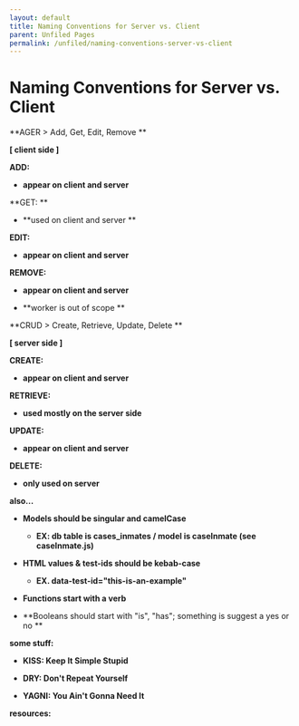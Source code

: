```yaml
---
layout: default
title: Naming Conventions for Server vs. Client
parent: Unfiled Pages
permalink: /unfiled/naming-conventions-server-vs-client
---
```


# Naming Conventions for Server vs. Client

**AGER > Add, Get, Edit, Remove **

**[ client side ]**

**ADD:**

-   **appear on client and server**

**GET: **

-   **used on client and server **

**EDIT:**

-   **appear on client and server**

**REMOVE:**

-   **appear on client and server**


-   **worker is out of scope **

**CRUD > Create, Retrieve, Update, Delete **

**[ server side ]**

**CREATE:**

-   **appear on client and server**

**RETRIEVE:**

-   **used mostly on the server side**

**UPDATE:**

-   **appear on client and server**

**DELETE:**

-   **only used on server**

**also...**

-   **Models should be singular and camelCase**

    -   **EX: db table is cases_inmates / model is caseInmate (see
        caseInmate.js)**


-   **HTML values & test-ids should be kebab-case**

    -   **EX. data-test-id="this-is-an-example"**


-   **Functions start with a verb**

-   **Booleans should start with "is", "has"; something is suggest a
    yes or no **

**some stuff:**

-   **KISS: Keep It Simple Stupid**

-   **DRY: Don't Repeat Yourself**

-   **YAGNI: You Ain't Gonna Need It**

**resources:**
